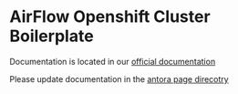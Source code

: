 # AirFlow Openshift Cluster Boilerplate

Documentation is located in our [official documentation](https://www.opendevstack.org/ods-documentation/ods-quickstarters/latest/index.html)

Please update documentation in the [antora page direcotry](https://github.com/opendevstack/ods-quickstarters/tree/master/docs/modules/ROOT/pages)



